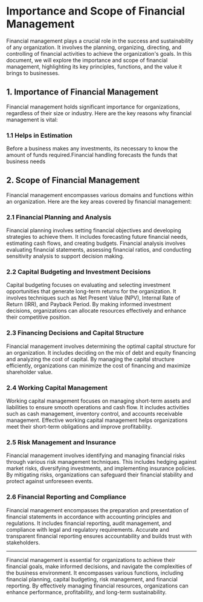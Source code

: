 # Importance and Scope of Financial Management

Financial management plays a crucial role in the success and sustainability of any organization. It involves the planning, organizing, directing, and controlling of financial activities to achieve the organization's goals. In this document, we will explore the importance and scope of financial management, highlighting its key principles, functions, and the value it brings to businesses.

## 1. Importance of Financial Management

Financial management holds significant importance for organizations, regardless of their size or industry. Here are the key reasons why financial management is vital:

### 1.1 Helps in Estimation
Before a business makes any investments, its necessary to know the amount of funds required.Financial handling forecasts the funds that business needs

## 2. Scope of Financial Management

Financial management encompasses various domains and functions within an organization. Here are the key areas covered by financial management:

### 2.1 Financial Planning and Analysis
Financial planning involves setting financial objectives and developing strategies to achieve them. It includes forecasting future financial needs, estimating cash flows, and creating budgets. Financial analysis involves evaluating financial statements, assessing financial ratios, and conducting sensitivity analysis to support decision making.

### 2.2 Capital Budgeting and Investment Decisions
Capital budgeting focuses on evaluating and selecting investment opportunities that generate long-term returns for the organization. It involves techniques such as Net Present Value (NPV), Internal Rate of Return (IRR), and Payback Period. By making informed investment decisions, organizations can allocate resources effectively and enhance their competitive position.

### 2.3 Financing Decisions and Capital Structure
Financial management involves determining the optimal capital structure for an organization. It includes deciding on the mix of debt and equity financing and analyzing the cost of capital. By managing the capital structure efficiently, organizations can minimize the cost of financing and maximize shareholder value.

### 2.4 Working Capital Management
Working capital management focuses on managing short-term assets and liabilities to ensure smooth operations and cash flow. It includes activities such as cash management, inventory control, and accounts receivable management. Effective working capital management helps organizations meet their short-term obligations and improve profitability.

### 2.5 Risk Management and Insurance
Financial management involves identifying and managing financial risks through various risk management techniques. This includes hedging against market risks, diversifying investments, and implementing insurance policies. By mitigating risks, organizations can safeguard their financial stability and protect against unforeseen events.

### 2.6 Financial Reporting and Compliance
Financial management encompasses the preparation and presentation of financial statements in accordance with accounting principles and regulations. It includes financial reporting, audit management, and compliance with legal and regulatory requirements. Accurate and transparent financial reporting ensures accountability and builds trust with stakeholders.

---

Financial management is essential for organizations to achieve their financial goals, make informed decisions, and navigate the complexities of the business environment. It encompasses various functions, including financial planning, capital budgeting, risk management, and financial reporting. By effectively managing financial resources, organizations can enhance performance, profitability, and long-term sustainability.